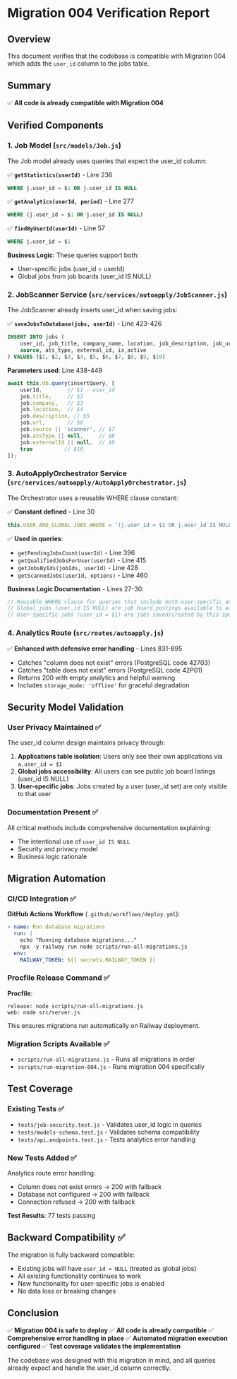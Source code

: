 # Migration 004 Verification Report

## Overview
This document verifies that the codebase is compatible with Migration 004 which adds the `user_id` column to the jobs table.

## Summary
✅ **All code is already compatible with Migration 004**

## Verified Components

### 1. Job Model (`src/models/Job.js`)
The Job model already uses queries that expect the user_id column:

✅ **`getStatistics(userId)`** - Line 236
```sql
WHERE j.user_id = $1 OR j.user_id IS NULL
```

✅ **`getAnalytics(userId, period)`** - Line 277
```sql
WHERE (j.user_id = $1 OR j.user_id IS NULL)
```

✅ **`findByUserId(userId)`** - Line 57
```sql
WHERE j.user_id = $1
```

**Business Logic**: These queries support both:
- User-specific jobs (user_id = userId)
- Global jobs from job boards (user_id IS NULL)

### 2. JobScanner Service (`src/services/autoapply/JobScanner.js`)
The JobScanner already inserts user_id when saving jobs:

✅ **`saveJobsToDatabase(jobs, userId)`** - Line 423-426
```sql
INSERT INTO jobs (
    user_id, job_title, company_name, location, job_description, job_url, 
    source, ats_type, external_id, is_active
) VALUES ($1, $2, $3, $4, $5, $6, $7, $8, $9, $10)
```

**Parameters used**: Line 438-449
```javascript
await this.db.query(insertQuery, [
    userId,        // $1 - user_id
    job.title,     // $2
    job.company,   // $3
    job.location,  // $4
    job.description, // $5
    job.url,       // $6
    job.source || 'scanner', // $7
    job.atsType || null,     // $8
    job.externalId || null,  // $9
    true          // $10
]);
```

### 3. AutoApplyOrchestrator Service (`src/services/autoapply/AutoApplyOrchestrator.js`)
The Orchestrator uses a reusable WHERE clause constant:

✅ **Constant defined** - Line 30
```javascript
this.USER_AND_GLOBAL_JOBS_WHERE = '(j.user_id = $1 OR j.user_id IS NULL)';
```

✅ **Used in queries**:
- `getPendingJobsCount(userId)` - Line 396
- `getQualifiedJobsForUser(userId)` - Line 415
- `getJobsByIds(jobIds, userId)` - Line 428
- `getScannedJobs(userId, options)` - Line 460

**Business Logic Documentation** - Lines 27-30:
```javascript
// Reusable WHERE clause for queries that include both user-specific and global jobs
// Global jobs (user_id IS NULL) are job board postings available to all users
// User-specific jobs (user_id = $1) are jobs saved/created by this specific user
```

### 4. Analytics Route (`src/routes/autoapply.js`)
✅ **Enhanced with defensive error handling** - Lines 831-895
- Catches "column does not exist" errors (PostgreSQL code 42703)
- Catches "table does not exist" errors (PostgreSQL code 42P01)
- Returns 200 with empty analytics and helpful warning
- Includes `storage_mode: 'offline'` for graceful degradation

## Security Model Validation

### User Privacy Maintained ✅
The user_id column design maintains privacy through:
1. **Applications table isolation**: Users only see their own applications via `a.user_id = $1`
2. **Global jobs accessibility**: All users can see public job board listings (user_id IS NULL)
3. **User-specific jobs**: Jobs created by a user (user_id set) are only visible to that user

### Documentation Present ✅
All critical methods include comprehensive documentation explaining:
- The intentional use of `user_id IS NULL`
- Security and privacy model
- Business logic rationale

## Migration Automation

### CI/CD Integration ✅
**GitHub Actions Workflow** (`.github/workflows/deploy.yml`):
```yaml
- name: Run database migrations
  run: |
    echo "Running database migrations..."
    npx -y railway run node scripts/run-all-migrations.js
  env:
    RAILWAY_TOKEN: ${{ secrets.RAILWAY_TOKEN }}
```

### Procfile Release Command ✅
**Procfile**:
```
release: node scripts/run-all-migrations.js
web: node src/server.js
```

This ensures migrations run automatically on Railway deployment.

### Migration Scripts Available ✅
- `scripts/run-all-migrations.js` - Runs all migrations in order
- `scripts/run-migration-004.js` - Runs migration 004 specifically

## Test Coverage

### Existing Tests ✅
- `tests/job-security.test.js` - Validates user_id logic in queries
- `tests/models-schema.test.js` - Validates schema compatibility
- `tests/api.endpoints.test.js` - Tests analytics error handling

### New Tests Added ✅
Analytics route error handling:
- Column does not exist errors → 200 with fallback
- Database not configured → 200 with fallback
- Connection refused → 200 with fallback

**Test Results**: 77 tests passing

## Backward Compatibility ✅

The migration is fully backward compatible:
- Existing jobs will have `user_id = NULL` (treated as global jobs)
- All existing functionality continues to work
- New functionality for user-specific jobs is enabled
- No data loss or breaking changes

## Conclusion

✅ **Migration 004 is safe to deploy**
✅ **All code is already compatible**
✅ **Comprehensive error handling in place**
✅ **Automated migration execution configured**
✅ **Test coverage validates the implementation**

The codebase was designed with this migration in mind, and all queries already expect and handle the user_id column correctly.
